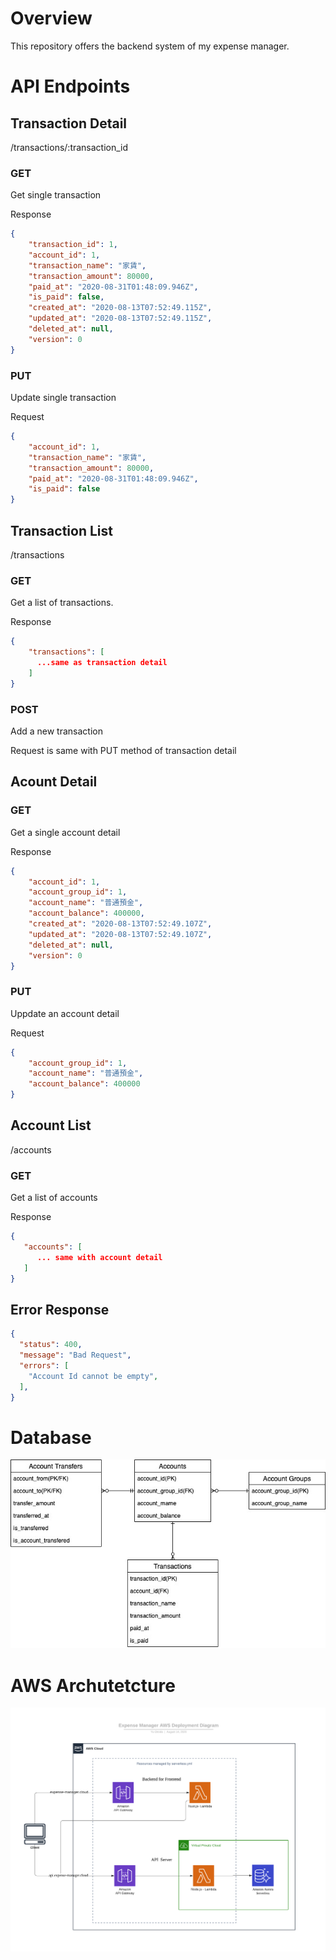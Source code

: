 # Overview 
This repository offers the backend system of my expense manager.

# API Endpoints

## Transaction Detail
/transactions/:transaction_id

### GET
Get single transaction

Response
```json
{
    "transaction_id": 1,
    "account_id": 1,
    "transaction_name": "家賃",
    "transaction_amount": 80000,
    "paid_at": "2020-08-31T01:48:09.946Z",
    "is_paid": false,
    "created_at": "2020-08-13T07:52:49.115Z",
    "updated_at": "2020-08-13T07:52:49.115Z",
    "deleted_at": null,
    "version": 0
}
```

### PUT
Update single transaction

Request 
```json
{
    "account_id": 1,
    "transaction_name": "家賃",
    "transaction_amount": 80000,
    "paid_at": "2020-08-31T01:48:09.946Z",
    "is_paid": false
}
```

## Transaction List
/transactions

### GET
Get a list of transactions.

Response
```json
{
    "transactions": [
      ...same as transaction detail
    ]
}
```

### POST
Add a new transaction

Request is same with PUT method of transaction detail

## Acount Detail
### GET
Get a single account detail

Response
```json
{
    "account_id": 1,
    "account_group_id": 1,
    "account_name": "普通預金",
    "account_balance": 400000,
    "created_at": "2020-08-13T07:52:49.107Z",
    "updated_at": "2020-08-13T07:52:49.107Z",
    "deleted_at": null,
    "version": 0
}
```

### PUT 
Uppdate an account detail

Request
```json
{
    "account_group_id": 1,
    "account_name": "普通預金",
    "account_balance": 400000
}
```

## Account List 
/accounts

### GET
Get a list of accounts

Response
```json
{
   "accounts": [
      ... same with account detail
   ]
}
```



## Error Response 
```json
{
  "status": 400,
  "message": "Bad Request",
  "errors": [
    "Account Id cannot be empty",
  ],
}
```





# Database

![ER Diagram](./er-diagram.jpg "ER Diagram")

# AWS Archutetcture

![Deployment Diagram](./deployment-diagram.png "Deployment Diagram")